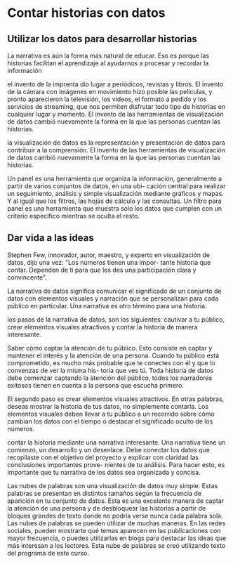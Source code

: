 # Contar historias con datos

## Utilizar los datos para desarrollar historias

La narrativa es aún la forma más natural de educar. Eso es porque las historias facilitan el aprendizaje al ayudarnos a
procesar y recordar la información

el invento de la imprenta dio lugar a periódicos, revistas y libros. El invento de la cámara con imágenes en movimiento
hizo posible las películas, y pronto aparecieron la televisión, los vídeos, el formato a pedido y los servicios de streaming,
que nos permiten disfrutar todo tipo de historias en cualquier lugar y momento. El invento de las herramientas de visualización
de datos cambió nuevamente la forma en la que las personas cuentan las historias.

la visualización de datos es la representación y presentación de datos para contribuir a la comprensión. El invento de las
herramientas de visualización de datos cambió nuevamente la forma en la que las personas cuentan las historias.

Un panel es una herramienta que organiza la información, generalmente a partir de varios conjuntos de datos, en una ubi-
cación central para realizar un seguimiento, análisis y simple visualización mediante gráficos y mapas. Y al igual que los
filtros, las hojas de cálculo y las consultas. Un filtro para panel es una herramienta que muestra solo los datos que
cumplen con un criterio específico mientras se oculta el resto.

## Dar vida a las ideas

Stephen Few, innovador, autor, maestro, y experto en visualización de datos, dijo una vez: "Los números tienen una impor-
tante historia que contar. Dependen de ti para que les des una participación clara y convincente".

La narrativa de datos significa comunicar el significado de un conjunto de datos con elementos visuales y narración que
se personalizan para cada público en particular. Una narrativa es otro término para una historia.

los pasos de la narrativa de datos,  son los siguientes: cautivar a tu público, crear elementos visuales atractivos y
contar la historia de manera interesante.

Saber cómo captar la atención de tu público. Esto consiste en captar y mantener el interés y la atención de una persona.
Cuando tu público está comprometido, es mucho más probable que te conectes con él y que lo convenzas de ver la misma his-
toria que ves tú. Toda historia de datos debe comenzar captando la atención del público, todos los narradores exitosos
tienen en cuenta a la persona que escucha primero.

El segundo paso es crear elementos visuales atractivos. En otras palabras, deseas mostrar la historia de tus datos, no
simplemente contarla. Los elementos visuales deben llevar a tu público a un recorrido sobre cómo cambian los datos con
el tiempo o destacar el significado oculto de los números.

contar la historia mediante una narrativa interesante. Una narrativa tiene un comienzo, un desarrollo y un desenlace. Debe
conectar los datos que recopilaste con el objetivo del proyecto y explicar con claridad las conclusiones importantes prove-
nientes de tu análisis. Para hacer esto, es importante que tu narrativa de los datos sea organizada y concisa.

Las nubes de palabras son una visualización de datos muy simple. Estas palabras se presentan en distintos tamaños según la
frecuencia de aparición en tu conjunto de datos. Esta es una excelente manera de captar la atención de una persona y de
desbloquear las historias a partir de bloques grandes de texto donde no podría verse nunca cada palabra sola. Las nubes de
palabras se pueden utilizar de muchas maneras. En las redes sociales, pueden mostrarte qué temas aparecen en las publicaciones
con mayor frecuencia, o puedes utilizarlas en blogs para destacar las ideas que más interesan a los lectores. Esta nube de
palabras se creó utilizando texto del programa de este curso.
